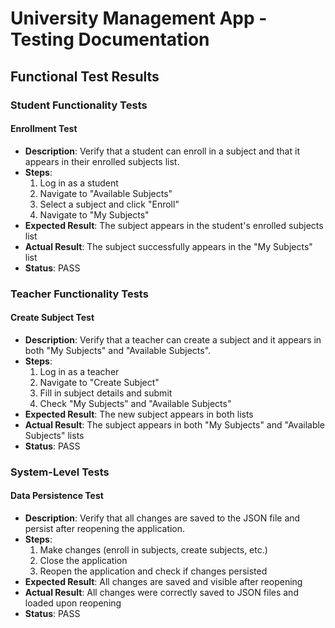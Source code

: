 # University Management App - Testing Documentation

## Functional Test Results

### Student Functionality Tests

#### Enrollment Test
- **Description**: Verify that a student can enroll in a subject and that it appears in their enrolled subjects list.
- **Steps**:
  1. Log in as a student
  2. Navigate to "Available Subjects"
  3. Select a subject and click "Enroll"
  4. Navigate to "My Subjects"
- **Expected Result**: The subject appears in the student's enrolled subjects list
- **Actual Result**: The subject successfully appears in the "My Subjects" list
- **Status**: PASS

### Teacher Functionality Tests

#### Create Subject Test
- **Description**: Verify that a teacher can create a subject and it appears in both "My Subjects" and "Available Subjects".
- **Steps**:
  1. Log in as a teacher
  2. Navigate to "Create Subject"
  3. Fill in subject details and submit
  4. Check "My Subjects" and "Available Subjects"
- **Expected Result**: The new subject appears in both lists
- **Actual Result**: The subject appears in both "My Subjects" and "Available Subjects" lists
- **Status**: PASS

### System-Level Tests

#### Data Persistence Test
- **Description**: Verify that all changes are saved to the JSON file and persist after reopening the application.
- **Steps**:
  1. Make changes (enroll in subjects, create subjects, etc.)
  2. Close the application
  3. Reopen the application and check if changes persisted
- **Expected Result**: All changes are saved and visible after reopening
- **Actual Result**: All changes were correctly saved to JSON files and loaded upon reopening
- **Status**: PASS
